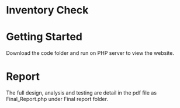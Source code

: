 # Inventory Check

# Getting Started

Download the code folder and run on PHP server to view the website.

# Report 

The full design, analysis and testing are detail in the pdf file as Final_Report.php under Final report folder.
